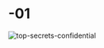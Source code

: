 # -01

<placeholder pcbserie01> 

![top-secrets-confidential](https://github.com/user-attachments/assets/b58d6bd8-efa4-4e4e-b5fe-b06e3b4a064c)

